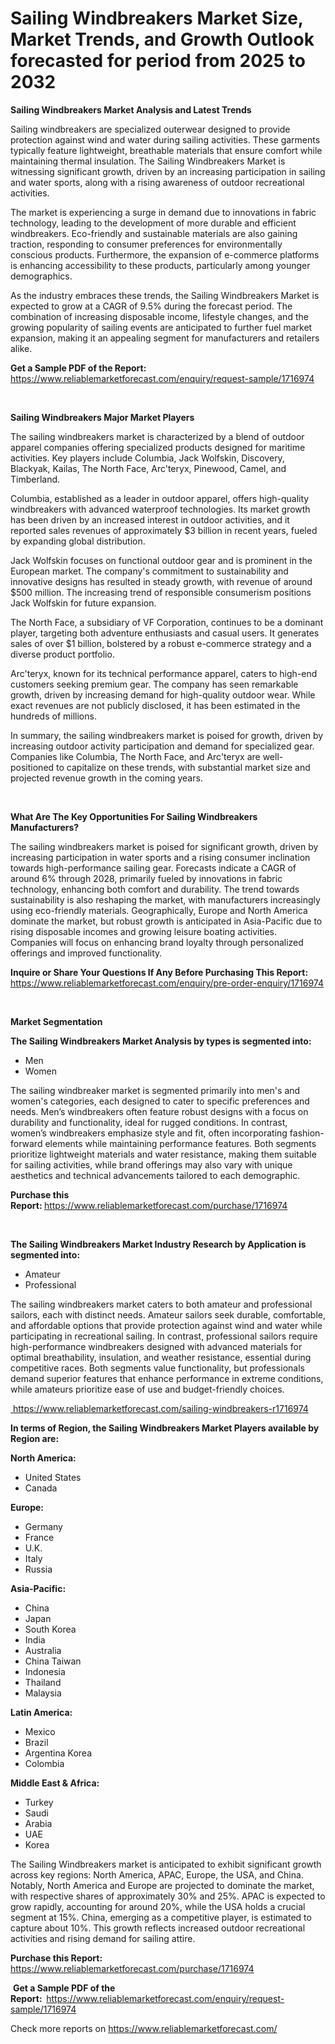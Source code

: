 <p><h1>Sailing Windbreakers Market Size, Market Trends, and Growth Outlook forecasted for period from 2025 to 2032</h1></p><p><strong>Sailing Windbreakers Market Analysis and Latest Trends</strong></p>
<p><p>Sailing windbreakers are specialized outerwear designed to provide protection against wind and water during sailing activities. These garments typically feature lightweight, breathable materials that ensure comfort while maintaining thermal insulation. The Sailing Windbreakers Market is witnessing significant growth, driven by an increasing participation in sailing and water sports, along with a rising awareness of outdoor recreational activities. </p><p>The market is experiencing a surge in demand due to innovations in fabric technology, leading to the development of more durable and efficient windbreakers. Eco-friendly and sustainable materials are also gaining traction, responding to consumer preferences for environmentally conscious products. Furthermore, the expansion of e-commerce platforms is enhancing accessibility to these products, particularly among younger demographics. </p><p>As the industry embraces these trends, the Sailing Windbreakers Market is expected to grow at a CAGR of 9.5% during the forecast period. The combination of increasing disposable income, lifestyle changes, and the growing popularity of sailing events are anticipated to further fuel market expansion, making it an appealing segment for manufacturers and retailers alike.</p></p>
<p><strong>Get a Sample PDF of the Report:&nbsp;</strong> <a href="https://www.reliablemarketforecast.com/enquiry/request-sample/1716974?utm_campaign=2124&utm_medium=2&utm_source=Github&utm_content=ia&utm_term=08022025&utm_id=sailing-windbreakers">https://www.reliablemarketforecast.com/enquiry/request-sample/1716974</a></p>
<p>&nbsp;</p>
<p><strong>Sailing Windbreakers Major Market Players</strong></p>
<p><p>The sailing windbreakers market is characterized by a blend of outdoor apparel companies offering specialized products designed for maritime activities. Key players include Columbia, Jack Wolfskin, Discovery, Blackyak, Kailas, The North Face, Arc'teryx, Pinewood, Camel, and Timberland.</p><p>Columbia, established as a leader in outdoor apparel, offers high-quality windbreakers with advanced waterproof technologies. Its market growth has been driven by an increased interest in outdoor activities, and it reported sales revenues of approximately $3 billion in recent years, fueled by expanding global distribution.</p><p>Jack Wolfskin focuses on functional outdoor gear and is prominent in the European market. The company's commitment to sustainability and innovative designs has resulted in steady growth, with revenue of around $500 million. The increasing trend of responsible consumerism positions Jack Wolfskin for future expansion.</p><p>The North Face, a subsidiary of VF Corporation, continues to be a dominant player, targeting both adventure enthusiasts and casual users. It generates sales of over $1 billion, bolstered by a robust e-commerce strategy and a diverse product portfolio.</p><p>Arc'teryx, known for its technical performance apparel, caters to high-end customers seeking premium gear. The company has seen remarkable growth, driven by increasing demand for high-quality outdoor wear. While exact revenues are not publicly disclosed, it has been estimated in the hundreds of millions.</p><p>In summary, the sailing windbreakers market is poised for growth, driven by increasing outdoor activity participation and demand for specialized gear. Companies like Columbia, The North Face, and Arc'teryx are well-positioned to capitalize on these trends, with substantial market size and projected revenue growth in the coming years.</p></p>
<p>&nbsp;</p>
<p><strong>What Are The Key Opportunities For Sailing Windbreakers Manufacturers?</strong></p>
<p><p>The sailing windbreakers market is poised for significant growth, driven by increasing participation in water sports and a rising consumer inclination towards high-performance sailing gear. Forecasts indicate a CAGR of around 6% through 2028, primarily fueled by innovations in fabric technology, enhancing both comfort and durability. The trend towards sustainability is also reshaping the market, with manufacturers increasingly using eco-friendly materials. Geographically, Europe and North America dominate the market, but robust growth is anticipated in Asia-Pacific due to rising disposable incomes and growing leisure boating activities. Companies will focus on enhancing brand loyalty through personalized offerings and improved functionality.</p></p>
<p><strong>Inquire or Share Your Questions If Any Before Purchasing This Report:</strong> <a href="https://www.reliablemarketforecast.com/enquiry/pre-order-enquiry/1716974?utm_campaign=2124&utm_medium=2&utm_source=Github&utm_content=ia&utm_term=08022025&utm_id=sailing-windbreakers">https://www.reliablemarketforecast.com/enquiry/pre-order-enquiry/1716974</a></p>
<p>&nbsp;</p>
<p><strong>Market Segmentation</strong></p>
<p><strong>The Sailing Windbreakers Market Analysis by types is segmented into:</strong></p>
<p><ul><li>Men</li><li>Women</li></ul></p>
<p><p>The sailing windbreaker market is segmented primarily into men's and women's categories, each designed to cater to specific preferences and needs. Men’s windbreakers often feature robust designs with a focus on durability and functionality, ideal for rugged conditions. In contrast, women’s windbreakers emphasize style and fit, often incorporating fashion-forward elements while maintaining performance features. Both segments prioritize lightweight materials and water resistance, making them suitable for sailing activities, while brand offerings may also vary with unique aesthetics and technical advancements tailored to each demographic.</p></p>
<p><strong>Purchase this Report:&nbsp;</strong><a href="https://www.reliablemarketforecast.com/purchase/1716974?utm_campaign=2124&utm_medium=2&utm_source=Github&utm_content=ia&utm_term=08022025&utm_id=sailing-windbreakers">https://www.reliablemarketforecast.com/purchase/1716974</a></p>
<p>&nbsp;</p>
<p><strong>The Sailing Windbreakers Market Industry Research by Application is segmented into:</strong></p>
<p><ul><li>Amateur</li><li>Professional</li></ul></p>
<p><p>The sailing windbreakers market caters to both amateur and professional sailors, each with distinct needs. Amateur sailors seek durable, comfortable, and affordable options that provide protection against wind and water while participating in recreational sailing. In contrast, professional sailors require high-performance windbreakers designed with advanced materials for optimal breathability, insulation, and weather resistance, essential during competitive races. Both segments value functionality, but professionals demand superior features that enhance performance in extreme conditions, while amateurs prioritize ease of use and budget-friendly choices.</p></p>
<p><a href="https://www.reliablemarketforecast.com/sailing-windbreakers-r1716974?utm_campaign=2124&utm_medium=2&utm_source=Github&utm_content=ia&utm_term=08022025&utm_id=sailing-windbreakers">&nbsp;https://www.reliablemarketforecast.com/sailing-windbreakers-r1716974</a></p>
<p><strong>In terms of Region, the Sailing Windbreakers Market Players available by Region are:</strong></p>
<p>
    <p> <strong> North America: </strong>
        <ul>
            <li>United States</li>
            <li>Canada</li>
        </ul>
        </p> 
    <p> <strong> Europe: </strong>
        <ul>
            <li>Germany</li>
            <li>France</li>
            <li>U.K.</li>
            <li>Italy</li>
            <li>Russia</li>
        </ul>
        </p> 
    <p> <strong> Asia-Pacific: </strong>
        <ul>
            <li>China</li>
            <li>Japan</li>
            <li>South Korea</li>
            <li>India</li>
            <li>Australia</li>
            <li>China Taiwan</li>
            <li>Indonesia</li>
            <li>Thailand</li>
            <li>Malaysia</li>
        </ul>
        </p> 
    <p> <strong> Latin America: </strong>
        <ul>
            <li>Mexico</li>
            <li>Brazil</li>
            <li>Argentina Korea</li>
            <li>Colombia</li>
        </ul>
        </p> 
    <p> <strong> Middle East & Africa: </strong>
        <ul>
            <li>Turkey</li>
            <li>Saudi</li>
            <li>Arabia</li>
            <li>UAE</li>
            <li>Korea</li>
        </ul>
    </p>
    </p>
<p><p>The Sailing Windbreakers market is anticipated to exhibit significant growth across key regions: North America, APAC, Europe, the USA, and China. Notably, North America and Europe are projected to dominate the market, with respective shares of approximately 30% and 25%. APAC is expected to grow rapidly, accounting for around 20%, while the USA holds a crucial segment at 15%. China, emerging as a competitive player, is estimated to capture about 10%. This growth reflects increased outdoor recreational activities and rising demand for sailing attire.</p></p>
<p><strong>Purchase this Report: </strong><a href="https://www.reliablemarketforecast.com/purchase/1716974?utm_campaign=2124&utm_medium=2&utm_source=Github&utm_content=ia&utm_term=08022025&utm_id=sailing-windbreakers">https://www.reliablemarketforecast.com/purchase/1716974</a></p>
<p>&nbsp;<strong>Get a Sample PDF of the Report:&nbsp;&nbsp;</strong><a href="https://www.reliablemarketforecast.com/enquiry/request-sample/1716974?utm_campaign=2124&utm_medium=2&utm_source=Github&utm_content=ia&utm_term=08022025&utm_id=sailing-windbreakers">https://www.reliablemarketforecast.com/enquiry/request-sample/1716974</a></p>
<p><strong></strong></p>
<p>Check more reports on <a href="https://www.reliablemarketforecast.com/?utm_campaign=2124&utm_medium=2&utm_source=Github&utm_content=ia&utm_term=08022025&utm_id=sailing-windbreakers">https://www.reliablemarketforecast.com/</a></p>
